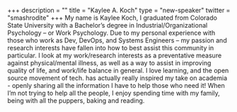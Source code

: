 +++
description = ""
title = "Kaylee A. Koch"
type = "new-speaker"
twitter = "smashrodite"
+++
My name is Kaylee Koch, I graduated from Colorado State University with a Bachelor’s degree in Industrial/Organizational Psychology – or Work Psychology. Due to my personal experience with those who work as Dev, DevOps, and Systems Engineers – my passion and research interests have fallen into how to best assist this community in particular. I look at my work/research interests as a preventative measure against physical/mental illness, as well as a way to assist in improving quality of life, and work/life balance in general. I love learning, and the open source movement of tech. has actually really inspired my take on academia - openly sharing all the information I have to help those who need it! When I’m not trying to help all the people, I enjoy spending time with my family, being with all the puppers, baking and reading.